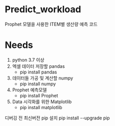 # Predict_workload

Prophet 모델을 사용한 ITEM별 생산량 예측 코드

# Needs

1. python 3.7 이상
2. 엑셀 데이터 저장할 pandas
   - pip install pandas
3. 데이터들 가공 및 계산할 numpy
   - pip install numpy
4. Prophet 예측모델
   - pip install Prophet
5. Data 시각화를 위한 Matplotlib
   - pip install matplotlib

디버깅 전 최신버전 pip 설치
pip install --upgrade pip

